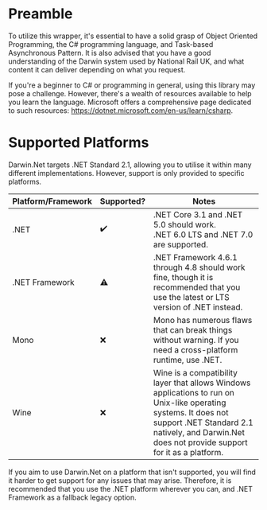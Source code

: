 # Preamble

To utilize this wrapper, it's essential to have a solid grasp of Object Oriented Programming, the C# programming language, and Task-based Asynchronous Pattern. It is also advised that you have a good understanding of the Darwin system used by National Rail UK, and what content it can deliver depending on what you request.

If you're a beginner to C# or programming in general, using this library may pose a challenge. However, there's a wealth of resources available to help you learn the language. Microsoft offers a comprehensive page dedicated to such resources: https://dotnet.microsoft.com/en-us/learn/csharp.

# Supported Platforms

Darwin.Net targets .NET Standard 2.1, allowing you to utilise it within many different implementations. However, support is only provided to specific platforms.

| Platform/Framework | Supported? | Notes |
|---------------------|------------|-------|
| .NET | ✔️ | .NET Core 3.1 and .NET 5.0 should work.<br>.NET 6.0 LTS and .NET 7.0 are supported. |
| .NET Framework | ⚠️ | .NET Framework 4.6.1 through 4.8 should work fine, though it is recommended that you use the latest or LTS version of .NET instead. |
| Mono | ❌️ | Mono has numerous flaws that can break things without warning. If you need a cross-platform runtime, use .NET. |
| Wine | ❌️ | Wine is a compatibility layer that allows Windows applications to run on Unix-like operating systems. It does not support .NET Standard 2.1 natively, and Darwin.Net does not provide support for it as a platform. |

If you aim to use Darwin.Net on a platform that isn't supported, you will find it harder to get support for any issues that may arise. Therefore, it is recommended that you use the .NET platform wherever you can, and .NET Framework as a fallback legacy option.